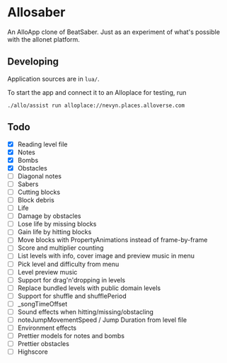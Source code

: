 # Allosaber

An AlloApp clone of BeatSaber. Just as an experiment of what's possible
with the allonet platform.

## Developing

Application sources are in `lua/`.

To start the app and connect it to an Alloplace for testing, run

```
./allo/assist run alloplace://nevyn.places.alloverse.com
```

## Todo

- [x] Reading level file
- [x] Notes
- [x] Bombs
- [x] Obstacles
- [ ] Diagonal notes
- [ ] Sabers
- [ ] Cutting blocks
- [ ] Block debris
- [ ] Life
- [ ] Damage by obstacles
- [ ] Lose life by missing blocks
- [ ] Gain life by hitting blocks
- [ ] Move blocks with PropertyAnimations instead of frame-by-frame
- [ ] Score and multiplier counting
- [ ] List levels with info, cover image and preview music in menu
- [ ] Pick level and difficulty from menu
- [ ] Level preview music
- [ ] Support for drag'n'dropping in levels
- [ ] Replace bundled levels with public domain levels
- [ ] Support for shuffle and shufflePeriod
- [ ] _songTimeOffset
- [ ] Sound effects when hitting/missing/obstacling
- [ ] noteJumpMovementSpeed / Jump Duration from level file
- [ ] Environment effects
- [ ] Prettier models for notes and bombs
- [ ] Prettier obstacles
- [ ] Highscore
